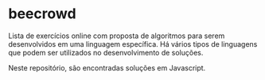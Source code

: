 # beecrowd

Lista de exercícios online com proposta de algoritmos para serem desenvolvidos em uma linguagem específica. Há vários tipos de linguagens que podem ser utilizados no desenvolvimento de soluções. 

Neste repositório, são encontradas soluções em Javascript.
